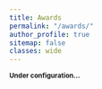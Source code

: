 ```yaml
---
title: Awards
permalink: "/awards/"
author_profile: true
sitemap: false
classes: wide
---
```


<sub>**Under configuration...**</sub>

<!-- The ConfWS 2023 introduced the figure of *Award Chair* in the organization committee, a role played by Michel Aldanondo (Université de Toulouse, France), who was in charge of managing the selection of the best paper awards in a two-phase audience vote at the end of the workshop. This forum presents awards to the best papers since ConfWS 2015. 

This year, in ConfWS 2023, the Best Paper Award winner were:

- **Best Paper Award**: *Visualization in Configurators: Reflections for Future Research* by Enrico Sandrin and Cipriano Forza.
- **Best Student Paper Award**: *Product Variant Master in the Construction Industry: A Synthesis of Construction Product Platforms* by Irene Campo Gay and Lars Hvam.


![Best Paper Award](/assets/confws/bestpaperaward.jpeg "Best Paper Award")

![Best Student Paper Award](/assets/confws/beststudentpaperaward.jpeg "Best Student Paper Award") -->